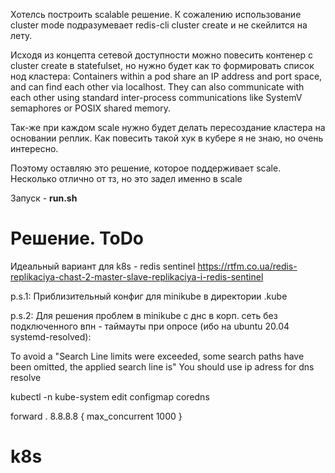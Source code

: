 Хотелсь построить scalable решение. К сожалению использование cluster mode подразумевает redis-cli cluster create и не скейлится на лету.

Исходя из концепта сетевой доступности можно повесить контенер с cluster create в statefulset, но нужно будет как то формировать список нод кластера:
Containers within a pod share an IP address and port space, and can find each other via localhost.
They can also communicate with each other using standard inter-process communications like SystemV semaphores or POSIX shared memory.

Так-же при каждом scale нужно будет делать пересоздание кластера на основании реплик. Как повесить такой хук в кубере я не знаю, но очень интересно.

Поэтому оставляю это решение, которое поддерживает scale. Несколько отлично от тз, но это задел именно в scale

Запуск - **run.sh**

# Решение. ToDo
Идеальный вариант для k8s - redis sentinel
https://rtfm.co.ua/redis-replikaciya-chast-2-master-slave-replikaciya-i-redis-sentinel

p.s.1: Приблизительный конфиг для minikube в директории .kube

p.s.2: Для решения проблем в minikube c днс в корп. сеть без подключенного впн - таймауты при опросе (ибо на ubuntu 20.04 systemd-resolved): 

To avoid a "Search Line limits were exceeded, some search paths have been omitted, the applied search line is"
You should use ip adress for dns resolve

kubectl -n kube-system edit configmap coredns

forward . 8.8.8.8 {
           max_concurrent 1000
        }

# k8s
